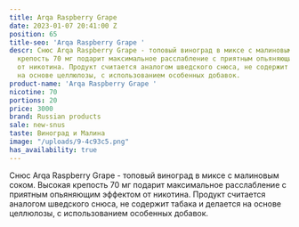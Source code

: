 ```yaml
---
title: Arqa Raspberry Grape
date: 2023-01-07 20:41:00 Z
position: 65
title-seo: 'Arqa Raspberry Grape '
descr: Снюс Arqa Raspberry Grape - топовый виноград в миксе с малиновым соком. Высокая
  крепость 70 мг подарит максимальное расслабление с приятным опьяняющим эффектом
  от никотина. Продукт считается аналогом шведского снюса, не содержит табака и делается
  на основе целлюлозы, с использованием особенных добавок.
product-name: 'Arqa Raspberry Grape '
nicotine: 70
portions: 20
price: 3000
brand: Russian products
sale: new-snus
taste: Виноград и Малина
image: "/uploads/9-4c93c5.png"
has_availability: true
---
```


Снюс Arqa Raspberry Grape - топовый виноград в миксе с малиновым соком. Высокая крепость 70 мг подарит максимальное расслабление с приятным опьяняющим эффектом от никотина. Продукт считается аналогом шведского снюса, не содержит табака и делается на основе целлюлозы, с использованием особенных добавок.